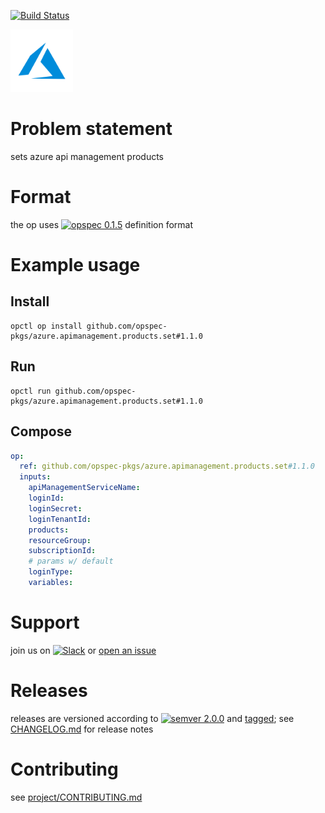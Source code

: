 [![Build Status](https://travis-ci.org/opspec-pkgs/azure.apimanagement.products.set.svg?branch=master)](https://travis-ci.org/opspec-pkgs/azure.apimanagement.products.set)

<img src="icon.svg" alt="icon" height="100px">

# Problem statement

sets azure api management products

# Format

the op uses [![opspec 0.1.5](https://img.shields.io/badge/opspec-0.1.5-brightgreen.svg?colorA=6b6b6b&colorB=fc16be)](https://opspec.io/0.1.5) definition format

# Example usage

## Install

```shell
opctl op install github.com/opspec-pkgs/azure.apimanagement.products.set#1.1.0
```

## Run

```
opctl run github.com/opspec-pkgs/azure.apimanagement.products.set#1.1.0
```

## Compose

```yaml
op:
  ref: github.com/opspec-pkgs/azure.apimanagement.products.set#1.1.0
  inputs:
    apiManagementServiceName:
    loginId:
    loginSecret:
    loginTenantId:
    products:
    resourceGroup:
    subscriptionId:
    # params w/ default
    loginType:
    variables:
```

# Support

join us on
[![Slack](https://opctl-slackin.herokuapp.com/badge.svg)](https://opctl-slackin.herokuapp.com/)
or
[open an issue](https://github.com/opspec-pkgs/azure.apimanagement.products.set/issues)

# Releases

releases are versioned according to
[![semver 2.0.0](https://img.shields.io/badge/semver-2.0.0-brightgreen.svg)](http://semver.org/spec/v2.0.0.html)
and [tagged](https://git-scm.com/book/en/v2/Git-Basics-Tagging); see
[CHANGELOG.md](CHANGELOG.md) for release notes

# Contributing

see
[project/CONTRIBUTING.md](https://github.com/opspec-pkgs/project/blob/master/CONTRIBUTING.md)
